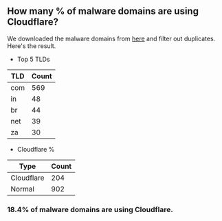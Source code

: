## How many % of malware domains are using Cloudflare?


We downloaded the malware domains from [here](https://urlhaus.abuse.ch) and filter out duplicates.
Here's the result.


[//]: # (start replacement)


- Top 5 TLDs

| TLD | Count |
| --- | --- |
| com | 569 |
| in | 48 |
| br | 44 |
| net | 39 |
| za | 30 |


- Cloudflare %

| Type | Count |
| --- | --- |
| Cloudflare | 204 |
| Normal | 902 |


### 18.4% of malware domains are using Cloudflare.